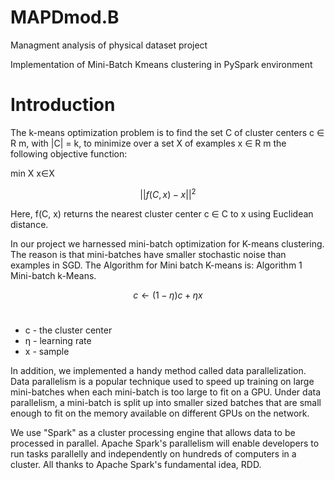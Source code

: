 # MAPDmod.B
Managment analysis of physical dataset project

Implementation of Mini-Batch Kmeans clustering in PySpark environment
# Introduction
The k-means optimization problem is to find the set C of cluster centers c ∈ R m, with |C| = k, to minimize over a set X of examples x ∈ R m the following objective function:

min X
x∈X

$$||f(C, x) − x||^2$$

Here, f(C, x) returns the nearest cluster center c ∈ C to x using Euclidean distance.

In our project we harnessed mini-batch optimization for K-means clustering. The reason is that mini-batches have smaller stochastic noise than examples in SGD. The Algorithm for Mini batch K-means is:
Algorithm 1 Mini-batch k-Means.


$$c ← (1 − η)c + ηx $$
<br>
<ul>
    <li> c - the cluster center
    <li> η - learning rate
    <li> x - sample
</ul>

In addition, we implemented a handy method called data parallelization.
 Data parallelism is a popular technique used to speed up training on large mini-batches when each mini-batch is too large to fit on a GPU. Under data parallelism, a mini-batch is split up into smaller sized batches that are small enough to fit on the memory available on different GPUs on the network.

We use "Spark" as a cluster processing engine that allows data to be processed in parallel. Apache Spark's parallelism will enable developers to run tasks parallelly and independently on hundreds of computers in a cluster. All thanks to Apache Spark's fundamental idea, RDD.
